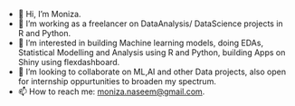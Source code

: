 - 👋 Hi, I’m Moniza.
- 👀 I’m working as a freelancer on DataAnalysis/ DataScience projects in R and Python.
- 🌱 I’m interested in building Machine learning models, doing EDAs, Statistical Modelling and Analysis using R and Python, building Apps on Shiny using flexdashboard.
- 💞️ I’m looking to collaborate on ML,AI and other Data projects, also open for internship oppurtunities to broaden my spectrum. 
- 📫 How to reach me: moniza.naseem@gmail.com.

<!---
moniza22/moniza22 is a ✨ special ✨ repository because its `README.md` (this file) appears on your GitHub profile.
You can click the Preview link to take a look at your changes.
--->
